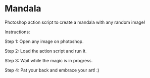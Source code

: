 Mandala
=======

Photoshop action script to create a mandala with any random image!

Instructions:

Step 1: Open any image on photoshop.

Step 2: Load the action script and run it.

Step 3: Wait while the magic is in progress.

Step 4: Pat your back and embrace your art! :)
